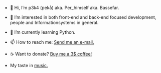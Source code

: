 - 👋 Hi, I’m p3k4 (pekå) aka. Per_himself aka. Bassefar.
- 👀 I’m interested in both front-end and back-end focused development, people and Informationsystems in general.
- 🌱 I’m currently learning Python.
- 📫 How to reach me: [Send me an e-mail.](mailto:per.chr.vain@gmail.com)

- :coffee: Want to donate? [Buy me a 3$ coffee!](https://www.buymeacoffee.com/perchr)

- My taste in [music.](https://open.spotify.com/user/pkmetal91?si=4020fdb395054406)
